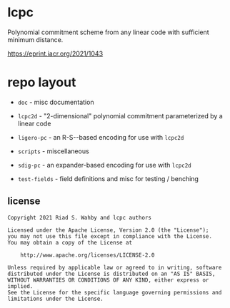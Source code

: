 # lcpc

Polynomial commitment scheme from any linear code with sufficient minimum distance.

https://eprint.iacr.org/2021/1043

# repo layout

- `doc` - misc documentation

- `lcpc2d` - "2-dimensional" polynomial commitment parameterized by a linear code

- `ligero-pc` - an R-S--based encoding for use with `lcpc2d`

- `scripts` - miscellaneous

- `sdig-pc` - an expander-based encoding for use with `lcpc2d`

- `test-fields` - field definitions and misc for testing / benching

## license

    Copyright 2021 Riad S. Wahby and lcpc authors

    Licensed under the Apache License, Version 2.0 (the "License");
    you may not use this file except in compliance with the License.
    You may obtain a copy of the License at

        http://www.apache.org/licenses/LICENSE-2.0

    Unless required by applicable law or agreed to in writing, software
    distributed under the License is distributed on an "AS IS" BASIS,
    WITHOUT WARRANTIES OR CONDITIONS OF ANY KIND, either express or implied.
    See the License for the specific language governing permissions and
    limitations under the License.


